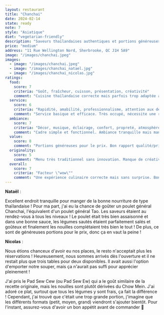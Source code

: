 ```yaml
---
layout: restaurant
title: "Chanchai"
date: 2024-02-14
state: ready
note: 7
style: "Asiatique"
diet: "vegetarian-friendly"
description: "Saveurs thaïlandaises authentiques et portions généreuses dans un cadre tranquille."
price: "medium"
address: "11 Rue Wellington Nord, Sherbrooke, QC J1H 5A9"
image: "/images/chanchai.jpeg"
images:
  - image: "/images/chanchai.jpeg"
  - image: "/images/chanchai_natael.jpg"
  - image: "/images/chanchai_nicolas.jpg"
ratings:
  food:
    score: 7
    criteria: "Goût, fraîcheur, cuisson, présentation, créativité"
    comment: "Cuisine thaïlandaise correcte mais parfois trop adaptée au goût local. Saveurs équilibrées mais manquent de piquant."
  service:
    score: 6
    criteria: "Rapidité, amabilité, professionnalisme, attention aux détails"
    comment: "Service basique et efficace. Très occupé, nécessite une réservation. Manque de personnalité."
  ambiance:
    score: 7
    criteria: "Décor, musique, éclairage, confort, propreté, atmosphère générale"
    comment: "Cadre simple et fonctionnel. Ambiance tranquille mais manque d'authenticité thaïlandaise."
  value:
    score: 8
    comment: "Portions généreuses pour le prix. Bon rapport qualité/prix malgré la popularité."
  originality:
    score: 5
    comment: "Menu très traditionnel sans innovation. Manque de créativité dans les recettes."
  overall:
    score: 7
    criteria: "Facteur \"wow\""
    comment: "Une expérience culinaire correcte mais sans surprise. Bon pour un repas simple et copieux."
---
```


**Nataël** :

Excellent endroit tranquille pour manger de la bonne nourriture de type thaïlandaise ! Pour ma part, j'ai eu la chance de goûter un poulet général Chanchai, l'équivalent d'un poulet général Tao. Les saveurs étaient au rendez-vous à tous les niveaux ! Le poulet était très bien assaisonné et dans une bonne sauce, les légumes sautés étaient parfaitement salés et goûteux et finalement les nouilles complétaient très bien le tout ! De plus, ce sont de généreuses portions pour le prix, donc ça en vaut la peine !

**Nicolas** :

Nous étions chanceux d'avoir eu nos places, le resto n'acceptait plus les réservations ! Heureusement, nous sommes arrivés dès l'ouverture et il ne restait plus que trois tables pour deux disponibles. Il avait aussi l'option d'emporter notre souper, mais ça n'aurait pas suffi pour apprécier pleinement !

J'ai pris le Pad Sew Cew (ou Pad Sew Ew) qui a le goût similaire de la recette originale, mais les nouilles sont plutôt dérivées du Chow Mein. J'ai adoré ce plat, surtout que tous les légumes y sont frais, ça fait la différence ! Cependant, j'ai trouvé que c'était une trop grande portion, j'imagine que les différents formats (petit, moyen, grand) viendront s'ajouter bientôt. Pour l'instant, assurez-vous d'avoir un bon appétit avant de commander 🙂 
